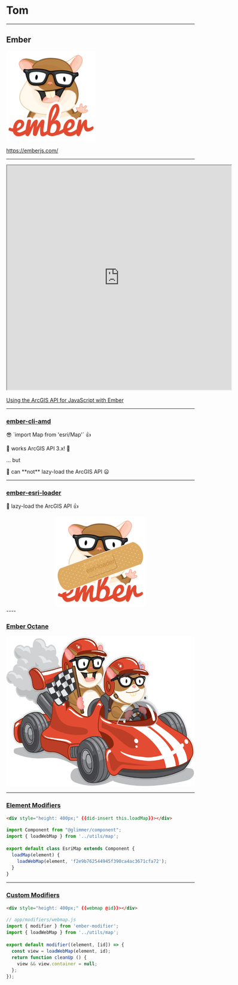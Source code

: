 <!-- .slide: data-background="./../common/slides/section.jpg" -->

# Tom

----
<!-- .slide: data-background="./../common/slides/section.jpg" -->

## Ember

<img src="img/wayson/tomster-sm.png" width="240" class="transparent" />

https://emberjs.com/

----

<iframe src="https://developers.arcgis.com/javascript/latest/guide/ember/#create-a-component" style="width: 600px; height:  600px"></iframe>

[Using the ArcGIS API for JavaScript with Ember](https://developers.arcgis.com/javascript/latest/guide/ember)

----

<!-- .slide: data-transition="fade" -->
### [ember-cli-amd](https://github.com/Esri/ember-cli-amd)
<p>😎 `import Map from 'esri/Map'` 👍</p>
<p>👵 works ArcGIS API 3.x! 👴</p>
<p>... but</p>
<p class="fragment">📵 can **not** lazy-load the ArcGIS API 😦</p>

----

<!-- .slide: data-transition="fade" -->
### [ember-esri-loader](https://github.com/Esri/ember-esri-loader) 

<p>📱 lazy-load the ArcGIS API 👍</p>
<div style="position: relative; width: 240px; margin: 0 auto;">
  <img src="img/wayson/tomster-sm.png" width="240" class="transparent" />
  <img src="img/wayson/esri-loader-band-aid-center-text.png" class="transparent" style="position: absolute;top: 100px;left: 0;width: 240px;height: auto;transform: rotate(-20deg);" />
</div>
----

### [Ember Octane](https://emberjs.com/editions/octane/)

<a href="https://emberjs.com/editions/octane/"><img src="img/wayson/octane.png" height="400" class="transparent" /></a>

----

<!-- .slide: data-transition="fade" -->
### [Element Modifiers](https://guides.emberjs.com/release/components/template-lifecycle-dom-and-modifiers/#toc_calling-methods-on-first-render)

```html
<div style="height: 400px;" {{did-insert this.loadMap}}></div>
```

```js
import Component from "@glimmer/component";
import { loadWebMap } from '../utils/map';

export default class EsriMap extends Component {
  loadMap(element) {
    loadWebMap(element, 'f2e9b762544945f390ca4ac3671cfa72');
  }
}
```
<!-- .element class="fragment" -->

----

<!-- .slide: data-transition="fade" -->
### [Custom Modifiers](https://github.com/ember-modifier/ember-modifier)

```html
<div style="height: 400px;" {{webmap @id}}></div>
```

```js
// app/modifiers/webmap.js
import { modifier } from 'ember-modifier';
import { loadWebMap } from '../utils/map';

export default modifier((element, [id]) => {
  const view = loadWebMap(element, id);
  return function cleanUp () {
    view && view.container = null;
  };
});
```
<!-- .element class="fragment" -->
